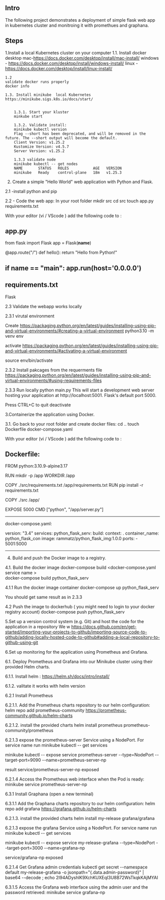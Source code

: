 Intro
-------
The following project demonstrates a deployment of simple flask web app in kubernetes cluster and monitroing it with promethues and graphana.



Steps
--------

1.Install a local Kubernetes cluster on your computer
    1.1. Install docker desktop
    mac-https://docs.docker.com/desktop/install/mac-install/
    windows - https://docs.docker.com/desktop/install/windows-install/
    linux -https://docs.docker.com/desktop/install/linux-install/

    1.2
    validate docker runs properly
    docker info

    1.3. Install minikube  local Kubernetes
    https://minikube.sigs.k8s.io/docs/start/


        1.3.1. Start your kluster
        minkube start
        
        1.3.2. Validate install:
        minikube kubectl version
        Flag --short has been deprecated, and will be removed in the future. The --short output will become the default.
        Client Version: v1.25.2
        Kustomize Version: v4.5.7
        Server Version: v1.25.2

        1.3.3 validate node
        minikube kubectl -- get nodes 
        NAME       STATUS   ROLES           AGE   VERSION
        minikube   Ready    control-plane   18m   v1.25.3

2. Create a simple "Hello World" web application with Python and Flask.

2.1 -install python and pip

2.2 - Code the web app:
In your root folder
mkdir src
cd src
touch app.py requirements.txt

With your editor (vi / VScode ) add the following code to : 

app.py
-----------------------------------------
from flask import Flask
app = Flask(__name__)

@app.route("/")
def hello():
    return "Hello from Python!"

if __name__ == "__main__":
    app.run(host='0.0.0.0')
----------------------------------------


requirements.txt
----------------------------------------
Flask


2.3 Validate the webapp works locally

2.3.1 virutal environment

Create
https://packaging.python.org/en/latest/guides/installing-using-pip-and-virtual-environments/#creating-a-virtual-environment
python3.10 -m venv env 

activate 
https://packaging.python.org/en/latest/guides/installing-using-pip-and-virtual-environments/#activating-a-virtual-environment


source env/bin/activate 

2.3.2
Install pakcages from the requerments file 
https://packaging.python.org/en/latest/guides/installing-using-pip-and-virtual-environments/#using-requirements-files

2.3.3 Run locally
python main.py
This will start a development web server hosting your application at http://localhost:5001.
Flask's default port 5000.

Press CTRL+C to quit
deactivate


3.Containerize the application using Docker.

3.1. Go back to your root folder and create docker files:
cd ..
touch Dockerfile docker-compose.yaml

With your editor (vi / VScode ) add the following code to : 

Dockerfile:
------------------------------------------------------
FROM python:3.10.9-alpine3.17

RUN mkdir -p /app
WORKDIR /app

COPY ./src/requirements.txt /app/requirements.txt
RUN pip install -r requirements.txt

COPY ./src /app/

EXPOSE 5000
CMD ["python", "/app/server.py"]

------------------------------------------------------

docker-compose.yaml:

version: "3.4"
services:
  python_flask_serv:
    build:
      context: .
    container_name: python_flask_con
    image: rammatz/python_flask_img:1.0.0
    ports:
      - 5001:5000

------------------------------------------------------

4. Build and push the Docker image to a registry. 

4.1. Build the docker image
docker-compose build <docker-compose.yaml service name >  
docker-compose build python_flask_serv   

4.1.1 Run the docker image container
docker-compose up python_flask_serv 

You should get same result as in 2.3.3

4.2 Push the image to dockerhub ( you might need to login to your docker registry account)
docker-compose push python_flask_serv

5.Set up a version control system (e.g. Git) and host the code for the application in a repository
We w
https://docs.github.com/en/get-started/importing-your-projects-to-github/importing-source-code-to-github/adding-locally-hosted-code-to-github#adding-a-local-repository-to-github-using-git

6.Set up monitoring for the application using Prometheus and Grafana.

6.1. Deploy Prometheus and Grafana into our Minikube cluster using their provided Helm charts.

6.1.1. Install helm :
https://helm.sh/docs/intro/install/

6.1.2. valitate it works with helm version

6.2.1 Install Prometheus

6.2.1.1. Add the Prometheus charts repository to our helm configuration:
helm repo add prometheus-community https://prometheus-community.github.io/helm-charts

6.2.1.2. install the provided charts
helm install prometheus prometheus-community/prometheus

6.2.1.3 expose the prometheus-server Service using a NodePort.
For service name run minikube kubectl -- get services 

minikube kubectl --  expose service prometheus-server --type=NodePort --target-port=9090 --name=prometheus-server-np

result service/prometheus-server-np exposed

6.2.1.4 Access the Prometheus web interface when the Pod is ready:
minikube service prometheus-server-np

6.3.1 Install Graphana (open a new terminal)

6.3.1.1 Add the Graphana charts repository to our helm configuration:
helm repo add grafana https://grafana.github.io/helm-charts

6.2.1.3. install the provided charts
helm install my-release grafana/grafana

6.2.1.3 expose the grafana Service using a NodePort.
For service name run minikube kubectl -- get services 

minikube kubectl -- expose service my-release-grafana --type=NodePort --target-port=3000 --name=grafana-np

service/grafana-np exposed

6.2.1.4 Get Grafana admin credentials
kubectl get secret --namespace default my-release-grafana -o jsonpath="{.data.admin-password}" | base64 --decode ; echo
2I94ADyshlK9XchKUXEqI3U8B72WsTkqkKAjMYAI

6.3.1.5 Access the Grafana web interface using the admin user and the password retrieved:
minikube service grafana-np